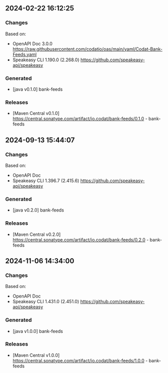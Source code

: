 

## 2024-02-22 16:12:25
### Changes
Based on:
- OpenAPI Doc 3.0.0 https://raw.githubusercontent.com/codatio/oas/main/yaml/Codat-Bank-Feeds.yaml
- Speakeasy CLI 1.190.0 (2.268.0) https://github.com/speakeasy-api/speakeasy
### Generated
- [java v0.1.0] bank-feeds
### Releases
- [Maven Central v0.1.0] https://central.sonatype.com/artifact/io.codat/bank-feeds/0.1.0 - bank-feeds

## 2024-09-13 15:44:07
### Changes
Based on:
- OpenAPI Doc  
- Speakeasy CLI 1.396.7 (2.415.6) https://github.com/speakeasy-api/speakeasy
### Generated
- [java v0.2.0] bank-feeds
### Releases
- [Maven Central v0.2.0] https://central.sonatype.com/artifact/io.codat/bank-feeds/0.2.0 - bank-feeds

## 2024-11-06 14:34:00
### Changes
Based on:
- OpenAPI Doc  
- Speakeasy CLI 1.431.0 (2.451.0) https://github.com/speakeasy-api/speakeasy
### Generated
- [java v1.0.0] bank-feeds
### Releases
- [Maven Central v1.0.0] https://central.sonatype.com/artifact/io.codat/bank-feeds/1.0.0 - bank-feeds